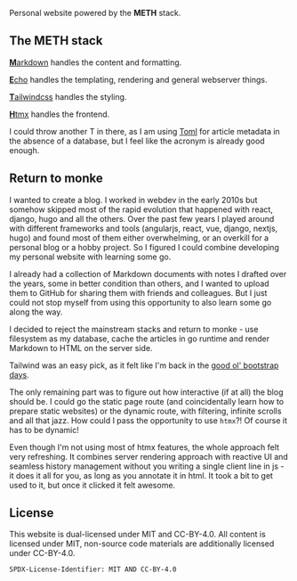 Personal website powered by the **METH** stack.

## The METH stack

[**M**arkdown](https://daringfireball.net/projects/markdown/) handles the content and formatting.

[**E**cho](https://github.com/labstack/echo) handles the templating, rendering and general webserver things.

[**T**ailwindcss](https://github.com/tailwindlabs/tailwindcss/) handles the styling.

[**H**tmx](https://htmx.org/) handles the frontend.

I could throw another T in there, as I am using [Toml](https://toml.io/en/) for article metadata in the absence of a
database, but I feel like the acronym is already good enough.

## Return to monke

I wanted to create a blog. I worked in webdev in the early 2010s but somehow skipped most of the rapid evolution that
happened with react, django, hugo and all the others. Over the past few years I played around with different frameworks
and tools (angularjs, react, vue, django, nextjs, hugo) and found most of them either overwhelming, or an overkill for a
personal blog or a hobby project. So I figured I could combine developing my personal website with learning some go.

I already had a collection of Markdown documents with notes I drafted over the years, some in better condition than
others, and I wanted to upload them to GitHub for sharing them with friends and colleagues. But I just could not stop
myself from using this opportunity to also learn some go along the way.

I decided to reject the mainstream stacks and return to monke - use filesystem as my database, cache the articles in go
runtime and render Markdown to HTML on the server side.

Tailwind was an easy pick, as it felt like I'm back in the [good ol' bootstrap
days](https://web.archive.org/web/20131202065213/http://getbootstrap.com/examples/theme/).

The only remaining part was to figure out how interactive (if at all) the blog should be. I could go the static page
route (and coincidentally learn how to prepare static websites) or the dynamic route, with filtering, infinite scrolls
and all that jazz. How could I pass the opportunity to use `htmx`?! Of course it has to be dynamic!

Even though I'm not using most of htmx features, the whole approach felt very refreshing. It combines server rendering
approach with reactive UI and seamless history management without you writing a single client line in js - it does it
all for you, as long as you annotate it in html. It took a bit to get used to it, but once it clicked it felt awesome.

## License

This website is dual-licensed under MIT and CC-BY-4.0. All content is licensed under MIT, non-source code materials are
additionally licensed under CC-BY-4.0.

`SPDX-License-Identifier: MIT AND CC-BY-4.0`

